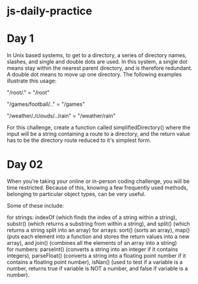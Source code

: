 # js-daily-practice

# Day 1

In Unix based systems, to get to a directory, a series of directory names, slashes, and single and 
double dots are used. In this system, a single dot means stay within the nearest parent directory, 
and is therefore redundant. A double dot means to move up one directory. The following examples 
illustrate this usage:

"/root/." = "/root"

"/games/football/.." = "/games"

"/weather/./clouds/../rain" = "/weather/rain"

For this challenge, create a function called simplifiedDirectory() where the input will be a string 
containing a route to a directory, and the return value has to be the directory route reduced to it's 
simplest form.

# Day 02

When you're taking your online or in-person coding challenge, you will be time restricted. Because of this, knowing a few frequently used methods, belonging to particular object types, can be very useful.

Some of these include:

for strings: indexOf (which finds the index of a string within a string), substr() (which returns a substring from within a string), and split() (which returns a string split into an array)
for arrays: sort() (sorts an array), map() (puts each element into a function and stores the return values into a new array), and join() (combines all the elements of an array into a string)\
for numbers: parseInt() (converts a string into an integer if it contains integers), parseFloat() (converts a string into a floating point number if it contains a floating point number), isNan() (used to test if a variable is a number, returns true if variable is NOT a number, and false if variable is a number).
